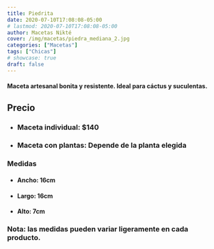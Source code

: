 ```yaml
---
title: Piedrita
date: 2020-07-10T17:08:08-05:00
# lastmod: 2020-07-10T17:08:08-05:00
author: Macetas Nikté
cover: /img/macetas/piedra_mediana_2.jpg
categories: ["Macetas"]
tags: ["Chicas"]
# showcase: true
draft: false
---
```


#### Maceta artesanal bonita y resistente. Ideal para cáctus y suculentas.








## Precio
- ### Maceta individual: $140
- ### Maceta con plantas: Depende de la planta elegida
  
### Medidas
- #### Ancho: 16cm
- #### Largo: 16cm
- #### Alto: 7cm
### Nota: las medidas pueden variar ligeramente en cada producto.
<!--more-->
 